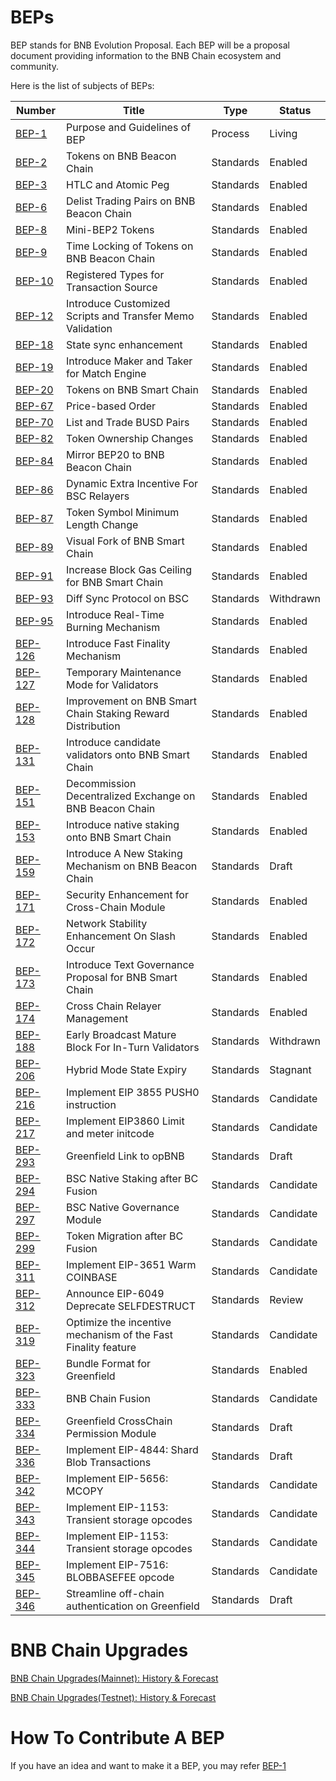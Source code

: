 # BEPs

BEP stands for BNB Evolution Proposal. Each BEP will be a proposal document providing information to the BNB Chain ecosystem and community.

Here is the list of subjects of BEPs:

| Number                       | Title                                                         | Type      | Status    |
| ---------------------------- | ------------------------------------------------------------- | --------- | --------- |
| [BEP-1](./BEPs/BEP1.md)      | Purpose and Guidelines of BEP                                 | Process   | Living    |
| [BEP-2](./BEPs/BEP2.md)      | Tokens on BNB Beacon Chain                                    | Standards | Enabled   |
| [BEP-3](./BEPs/BEP3.md)      | HTLC and Atomic Peg                                           | Standards | Enabled   |
| [BEP-6](./BEPs/BEP6.md)      | Delist Trading Pairs on BNB Beacon Chain                      | Standards | Enabled   |
| [BEP-8](./BEPs/BEP8.md)      | Mini-BEP2 Tokens                                              | Standards | Enabled   |
| [BEP-9](./BEPs/BEP9.md)      | Time Locking of Tokens on BNB Beacon Chain                    | Standards | Enabled   |
| [BEP-10](./BEPs/BEP10.md)    | Registered Types for Transaction Source                       | Standards | Enabled   |
| [BEP-12](./BEPs/BEP12.md)    | Introduce Customized Scripts and Transfer Memo Validation     | Standards | Enabled   |
| [BEP-18](./BEPs/BEP18.md)    | State sync enhancement                                        | Standards | Enabled   |
| [BEP-19](./BEPs/BEP19.md)    | Introduce Maker and Taker for Match Engine                    | Standards | Enabled   |
| [BEP-20](./BEPs/BEP20.md)    | Tokens on BNB Smart Chain                                     | Standards | Enabled   |
| [BEP-67](./BEPs/BEP67.md)    | Price-based Order                                             | Standards | Enabled   |
| [BEP-70](./BEPs/BEP70.md)    | List and Trade BUSD Pairs                                     | Standards | Enabled   |
| [BEP-82](./BEPs/BEP82.md)    | Token Ownership Changes                                       | Standards | Enabled   |
| [BEP-84](./BEPs/BEP84.md)    | Mirror BEP20 to BNB Beacon Chain                              | Standards | Enabled   |
| [BEP-86](./BEPs/BEP86.md)    | Dynamic Extra Incentive For BSC Relayers                      | Standards | Enabled   |
| [BEP-87](./BEPs/BEP87.md)    | Token Symbol Minimum Length Change                            | Standards | Enabled   |
| [BEP-89](./BEPs/BEP89.md)    | Visual Fork of BNB Smart Chain                                | Standards | Enabled   |
| [BEP-91](./BEPs/BEP91.md)    | Increase Block Gas Ceiling for BNB Smart Chain                | Standards | Enabled   |
| [BEP-93](./BEPs/BEP93.md)    | Diff Sync Protocol on BSC                                     | Standards | Withdrawn |
| [BEP-95](./BEPs/BEP95.md)    | Introduce Real-Time Burning Mechanism                         | Standards | Enabled   |
| [BEP-126](./BEPs/BEP126.md)  | Introduce Fast Finality Mechanism                             | Standards | Enabled   |
| [BEP-127](./BEPs/BEP127.md)  | Temporary Maintenance Mode for Validators                     | Standards | Enabled   |
| [BEP-128](./BEPs/BEP128.md)  | Improvement on BNB Smart Chain Staking Reward Distribution    | Standards | Enabled   |
| [BEP-131](./BEPs/BEP131.md)  | Introduce candidate validators onto BNB Smart Chain           | Standards | Enabled   |
| [BEP-151](./BEPs/BEP151.md)  | Decommission Decentralized Exchange on BNB Beacon Chain       | Standards | Enabled   |
| [BEP-153](./BEPs/BEP153.md)  | Introduce native staking onto BNB Smart Chain                 | Standards | Enabled   |
| [BEP-159](./BEPs/BEP159.md)  | Introduce A New Staking Mechanism on BNB Beacon Chain         | Standards | Draft     |
| [BEP-171](./BEPs/BEP171.md)  | Security Enhancement for Cross-Chain Module                   | Standards | Enabled   |
| [BEP-172](./BEPs/BEP172.md)  | Network Stability Enhancement On Slash Occur                  | Standards | Enabled   |
| [BEP-173](./BEPs/BEP173.md)  | Introduce Text Governance Proposal for BNB Smart Chain        | Standards | Enabled   |
| [BEP-174](./BEPs/BEP174.md)  | Cross Chain Relayer Management                                | Standards | Enabled   |
| [BEP-188](./BEPs/BEP188.md)  | Early Broadcast Mature Block For In-Turn Validators           | Standards | Withdrawn |
| [BEP-206](./BEPs/BEP206.md)  | Hybrid Mode State Expiry                                      | Standards | Stagnant  |
| [BEP-216](./BEPs/BEP216.md)  | Implement EIP 3855 PUSH0 instruction                          | Standards | Candidate |
| [BEP-217](./BEPs/BEP217.md)  | Implement EIP3860 Limit and meter initcode                    | Standards | Candidate |
| [BEP-293](./BEPs/BEP-293.md) | Greenfield Link to opBNB                                      | Standards | Draft     |
| [BEP-294](./BEPs/BEP294.md)  | BSC Native Staking after BC Fusion                            | Standards | Candidate |
| [BEP-297](./BEPs/BEP297.md)  | BSC Native Governance Module                                  | Standards | Candidate |
| [BEP-299](./BEPs/BEP-299.md) | Token Migration after BC Fusion                               | Standards | Candidate |
| [BEP-311](./BEPs/BEP-311.md) | Implement EIP-3651 Warm COINBASE                              | Standards | Candidate |
| [BEP-312](./BEPs/BEP-312.md) | Announce EIP-6049 Deprecate SELFDESTRUCT                      | Standards | Review    |
| [BEP-319](./BEPs/BEP-319.md) | Optimize the incentive mechanism of the Fast Finality feature | Standards | Candidate |
| [BEP-323](./BEPs/BEP323.md)  | Bundle Format for Greenfield                                  | Standards | Enabled   |
| [BEP-333](./BEPs/BEP333.md)  | BNB Chain Fusion                                              | Standards | Candidate |
| [BEP-334](./BEPs/BEP-334.md) | Greenfield CrossChain Permission Module                       | Standards | Draft     |
| [BEP-336](./BEPs/BEP-336.md) | Implement EIP-4844: Shard Blob Transactions                   | Standards | Draft     |
| [BEP-342](./BEPs/BEP-342.md) | Implement EIP-5656: MCOPY                                     | Standards | Candidate |
| [BEP-343](./BEPs/BEP-343.md) | Implement EIP-1153: Transient storage opcodes                 | Standards | Candidate |
| [BEP-344](./BEPs/BEP-344.md) | Implement EIP-1153: Transient storage opcodes                 | Standards | Candidate |
| [BEP-345](./BEPs/BEP-345.md) | Implement EIP-7516: BLOBBASEFEE opcode                        | Standards | Candidate |
| [BEP-346](./BEPs/BEP-346.md) | Streamline off-chain authentication on Greenfield             | Standards | Draft     |


# BNB Chain Upgrades
[BNB Chain Upgrades(Mainnet): History & Forecast](https://forum.bnbchain.org/t/bnb-chain-upgrades-mainnet/936)

[BNB Chain Upgrades(Testnet): History & Forecast](https://forum.bnbchain.org/t/bnb-chain-upgrades-testnet/934)


# How To Contribute A BEP
If you have an idea and want to make it a BEP, you may refer [BEP-1](BEP1.md)
